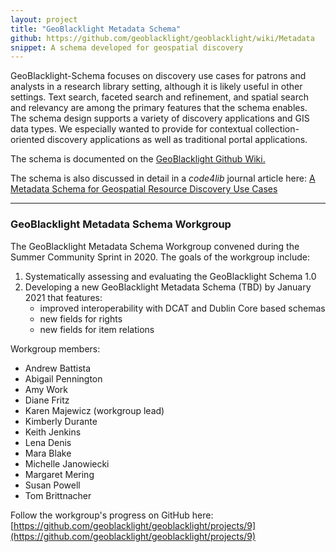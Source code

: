 ```yaml
---
layout: project
title: "GeoBlacklight Metadata Schema"
github: https://github.com/geoblacklight/geoblacklight/wiki/Metadata
snippet: A schema developed for geospatial discovery
---
```

GeoBlacklight-Schema focuses on discovery use cases for patrons and analysts in a research library setting, although it is likely useful in other settings. Text search, faceted search and refinement, and spatial search and relevancy are among the primary features that the schema enables. The schema design supports a variety of discovery applications and GIS data types. We especially wanted to provide for contextual collection-oriented discovery applications as well as traditional portal applications.

The schema is documented on the [GeoBlacklight Github Wiki.](https://github.com/geoblacklight/geoblacklight/wiki/Metadata)

The schema is also discussed in detail in a *code4lib* journal article here: [A Metadata Schema for Geospatial Resource Discovery Use Cases](http://journal.code4lib.org/articles/9710)
  
-------------------------------------------
### GeoBlacklight Metadata Schema Workgroup
The GeoBlacklight Metadata Schema Workgroup convened during the Summer Community Sprint in 2020. The goals of the workgroup include:

1. Systematically assessing and evaluating the GeoBlacklight Schema 1.0
2. Developing a new GeoBlacklight Metadata Schema (TBD) by January 2021 that features:
	* improved interoperability with DCAT and Dublin Core based schemas
	* new fields for rights
    * new fields for item relations

Workgroup members:
* Andrew Battista
* Abigail Pennington
* Amy Work
* Diane Fritz
* Karen Majewicz (workgroup lead)
* Kimberly Durante
* Keith Jenkins
* Lena Denis
* Mara Blake
* Michelle Janowiecki
* Margaret Mering
* Susan Powell
* Tom Brittnacher

Follow the workgroup's progress on GitHub here: [https://github.com/geoblacklight/geoblacklight/projects/9](https://github.com/geoblacklight/geoblacklight/projects/9)
